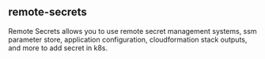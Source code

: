 ## remote-secrets

Remote Secrets allows you to use remote secret management systems, ssm parameter store, application configuration, cloudformation stack outputs, and more to add secret in k8s.


